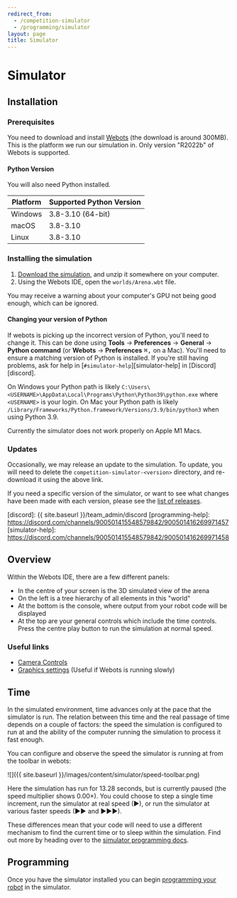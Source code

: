 ```yaml
---
redirect_from:
  - /competition-simulator
  - /programming/simulator
layout: page
title: Simulator
---
```


# Simulator

## Installation

### Prerequisites

You need to download and install [Webots](https://cyberbotics.com/#download) (the download is around 300MB).
This is the platform we run our simulation in.
Only version "R2022b" of Webots is supported.

#### Python Version

You will also need Python installed.

| Platform | Supported Python Version |
|----------|--------------------------|
| Windows  | 3.8-3.10 (64-bit)        |
| macOS    | 3.8-3.10                 |
| Linux    | 3.8-3.10                 |

### Installing the simulation


1. [Download the simulation](https://github.com/srobo/competition-simulator/releases/download/sr2023.1/competition-simulator-sr2023.1.zip), and unzip it somewhere on your computer.
2. Using the Webots IDE, open the `worlds/Arena.wbt` file.

You may receive a warning about your computer's GPU not being good enough, which can be ignored.


#### Changing your version of Python

If webots is picking up the incorrect version of Python, you'll need to change it.
This can be done using **Tools** &rarr; **Preferences** &rarr; **General** &rarr; **Python command** (or **Webots** &rarr; **Preferences** <kbd>⌘</kbd><kbd>,</kbd> on a Mac).
You'll need to ensure a matching version of Python is installed. If you're still
having problems, ask for help in [`#simulator-help`][simulator-help] in
[Discord][discord].

On Windows your Python path is likely `C:\Users\<USERNAME>\AppData\Local\Programs\Python\Python39\python.exe` where `<USERNAME>` is your login.
On Mac your Python path is likely `/Library/Frameworks/Python.framework/Versions/3.9/bin/python3` when using Python 3.9.

Currently the simulator does not work properly on Apple M1 Macs.

### Updates

Occasionally, we may release an update to the simulation. To update, you will need to delete the `competition-simulator-<version>` directory, and re-download it using the above link.

If you need a specific version of the simulator, or want to see what changes
have been made with each version, please see the
[list of releases](https://github.com/srobo/competition-simulator/releases).

[discord]: {{ site.baseurl }}/team_admin/discord
[programming-help]: https://discord.com/channels/900501415548579842/900501416269971457
[simulator-help]: https://discord.com/channels/900501415548579842/900501416269971458

## Overview

Within the Webots IDE, there are a few different panels:

- In the centre of your screen is the 3D simulated view of the arena
- On the left is a tree hierarchy of all elements in this "world"
- At the bottom is the console, where output from your robot code will be displayed
- At the top are your general controls which include the time controls. Press the centre play button to run the simulation at normal speed.

### Useful links

- [Camera Controls](https://www.cyberbotics.com/doc/guide/the-3d-window#navigation-in-the-scene)
- [Graphics settings](https://www.cyberbotics.com/doc/guide/preferences#opengl) (Useful if Webots is running slowly)

## Time

In the simulated environment, time advances only at the pace that the simulator
is run. The relation between this time and the real passage of time depends on a
couple of factors: the speed the simulation is configured to run at and the
ability of the computer running the simulation to process it fast enough.

You can configure and observe the speed the simulator is running at from the toolbar in webots:

![]({{ site.baseurl }}/images/content/simulator/speed-toolbar.png)

Here the simulation has run for 13.28 seconds, but is currently paused (the
speed multiplier shows 0.00×). You could choose to step a single time increment,
run the simulator at real speed (▶), or run the simulator at various faster
speeds (▶▶ and ▶▶▶).

These differences mean that your code will need to use a different mechanism to
find the current time or to sleep within the simulation. Find out more by
heading over to the [simulator programming docs](./programming).

## Programming

Once you have the simulator installed you can begin [programming your robot](./programming) in the simulator.

